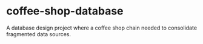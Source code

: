 # coffee-shop-database
A database design project where a coffee shop chain needed to consolidate fragmented data sources.
